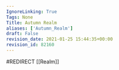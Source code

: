 ```yaml
---
IgnoreLinking: True
Tags: None
Title: Autumn Realm
aliases: ['Autumn_Realm']
draft: False
revision_date: 2021-01-25 15:44:35+00:00
revision_id: 82160
---
```


#REDIRECT [[Realm]]